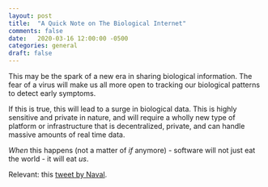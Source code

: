 ```yaml
---
layout: post
title:  "A Quick Note on The Biological Internet"
comments: false
date:   2020-03-16 12:00:00 -0500
categories: general
draft: false
---
```


This may be the spark of a new era in sharing biological information. The fear of a virus will make us all more open to tracking our biological patterns to detect early symptoms. 

If this is true, this will lead to a surge in biological data. This is highly sensitive and private in nature, and will require a wholly new type of platform or infrastructure that is decentralized, private, and can handle massive amounts of real time data.

_When_ this happens (not a matter of _if_ anymore) - software will not just eat the world - it will eat _us_.

Relevant: this [tweet by Naval](https://twitter.com/naval/status/1240156311892955136).